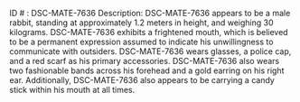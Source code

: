 ID # : DSC-MATE-7636
Description: DSC-MATE-7636 appears to be a male rabbit, standing at approximately 1.2 meters in height, and weighing 30 kilograms. DSC-MATE-7636 exhibits a frightened mouth, which is believed to be a permanent expression assumed to indicate his unwillingness to communicate with outsiders. DSC-MATE-7636 wears glasses, a police cap, and a red scarf as his primary accessories. DSC-MATE-7636 also wears two fashionable bands across his forehead and a gold earring on his right ear. Additionally, DSC-MATE-7636 also appears to be carrying a candy stick within his mouth at all times.
